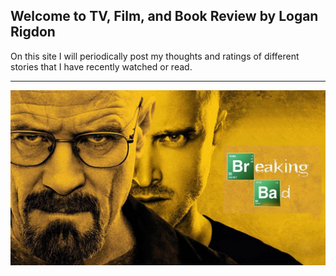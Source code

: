 ## Welcome to TV, Film, and Book Review by Logan Rigdon

On this site I will periodically post my thoughts and ratings of different stories that I have recently watched or read.

___________________________________________________________________________________________________________________________________________________________________________________


![Breaking Bad Poster](/breakingbadimage.jpg)
